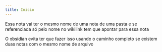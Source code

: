 ```yaml
---
title: Inicio
---
```


Essa nota vai ter o mesmo nome de uma nota de uma pasta e se referenciada só pelo nome no wikilink tem que apontar para essa nota

O obsidian evita ter que fazer isso usando o caminho completo se existem duas notas com o mesmo nome de arquivo
